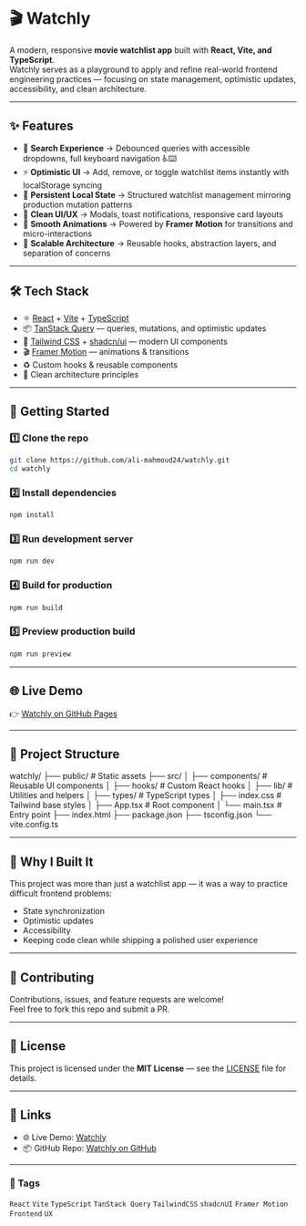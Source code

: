 # 🎬 Watchly

A modern, responsive **movie watchlist app** built with **React, Vite, and TypeScript**.  
Watchly serves as a playground to apply and refine real-world frontend engineering practices — focusing on state management, optimistic updates, accessibility, and clean architecture.

---

## ✨ Features

- 🔎 **Search Experience** → Debounced queries with accessible dropdowns, full keyboard navigation ♿⌨️  
- ⚡ **Optimistic UI** → Add, remove, or toggle watchlist items instantly with localStorage syncing  
- 📌 **Persistent Local State** → Structured watchlist management mirroring production mutation patterns  
- 🎨 **Clean UI/UX** → Modals, toast notifications, responsive card layouts  
- 🎥 **Smooth Animations** → Powered by **Framer Motion** for transitions and micro-interactions  
- 🧩 **Scalable Architecture** → Reusable hooks, abstraction layers, and separation of concerns  

---

## 🛠 Tech Stack

- ⚛️ [React](https://react.dev/) + [Vite](https://vitejs.dev/) + [TypeScript](https://www.typescriptlang.org/)  
- 📦 [TanStack Query](https://tanstack.com/query/latest) — queries, mutations, and optimistic updates  
- 🎨 [Tailwind CSS](https://tailwindcss.com/) + [shadcn/ui](https://ui.shadcn.com/) — modern UI components  
- 🎬 [Framer Motion](https://www.framer.com/motion/) — animations & transitions  
- ♻️ Custom hooks & reusable components  
- 🧩 Clean architecture principles  

---

## 🚀 Getting Started

### 1️⃣ Clone the repo
```bash
git clone https://github.com/ali-mahmoud24/watchly.git  
cd watchly 
```

### 2️⃣ Install dependencies
```bash
npm install  
```

### 3️⃣ Run development server
```bash
npm run dev  
```

### 4️⃣ Build for production
```bash
npm run build
```

### 5️⃣ Preview production build
```bash
npm run preview
```

---

## 🌐 Live Demo

👉 [Watchly on GitHub Pages](https://ali-mahmoud24.github.io/watchly/)  

---

## 📂 Project Structure

watchly/
├── public/               # Static assets
├── src/
│   ├── components/       # Reusable UI components
│   ├── hooks/            # Custom React hooks
│   ├── lib/              # Utilities and helpers
│   ├── types/            # TypeScript types
│   ├── index.css         # Tailwind base styles
│   ├── App.tsx           # Root component
│   └── main.tsx          # Entry point
├── index.html
├── package.json
├── tsconfig.json
└── vite.config.ts


---

## 🎯 Why I Built It

This project was more than just a watchlist app — it was a way to practice difficult frontend problems:  
- State synchronization  
- Optimistic updates  
- Accessibility  
- Keeping code clean while shipping a polished user experience  

---

## 🤝 Contributing

Contributions, issues, and feature requests are welcome!  
Feel free to fork this repo and submit a PR.  

---

## 📜 License

This project is licensed under the **MIT License** — see the [LICENSE](./LICENSE) file for details.

---

## 🔗 Links

- 🌐 Live Demo: [Watchly](https://ali-mahmoud24.github.io/watchly/)  
- 📦 GitHub Repo: [Watchly on GitHub](https://github.com/ali-mahmoud24/watchly)  

---

### 📌 Tags
`React` `Vite` `TypeScript` `TanStack Query` `TailwindCSS` `shadcnUI` `Framer Motion` `Frontend` `UX`
